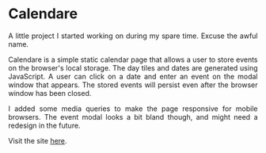 # Calendare

<p align="justify">A little project I started working on during my spare time. Excuse the awful name.</p>

<p align="justify">Calendare is a simple static calendar page that allows a user to store events on the browser's local storage. The day tiles and dates are generated using JavaScript. A user can click on a date and enter an event on the modal window that appears. The stored events will persist even after the browser window has been closed.</p>

<p align="justify">I added some media queries to make the page responsive for mobile browsers. The event modal looks a bit bland though, and might need a redesign in the future.</p>

<p align="justify">Visit the site <a href="https://calendare.netlify.app/">here</a>.</p>
